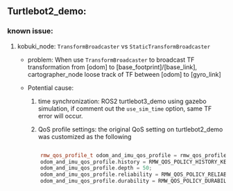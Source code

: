 ## Turtlebot2_demo:
### known issue:
1. kobuki_node: `TransformBroadcaster` vs `StaticTransformBroadcaster`
	* problem: When use `TransformBroadcaster` to broadcast TF transformation from [odom] to [base_footprint]/[base_link], cartographer_node loose track of TF between [odom] to [gyro_link]

	* Potential cause:
		1. time synchronization: ROS2 turtlebot3_demo using gazebo simulation, if comment out the `use_sim_time` option, same TF error will occur. 

		2. QoS profile settings: the original QoS setting on turtlebot2_demo was customized as the following 
		```c++

			rmw_qos_profile_t odom_and_imu_qos_profile = rmw_qos_profile_sensor_data;
			odom_and_imu_qos_profile.history = RMW_QOS_POLICY_HISTORY_KEEP_LAST;
			odom_and_imu_qos_profile.depth = 50;
			odom_and_imu_qos_profile.reliability = RMW_QOS_POLICY_RELIABILITY_BEST_EFFORT;
			odom_and_imu_qos_profile.durability = RMW_QOS_POLICY_DURABILITY_VOLATILE;
		```